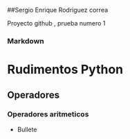 ##Sergio Enrique Rodriguez correa



Proyecto github , prueba numero 1


### Markdown



# Rudimentos Python
## Operadores
### Operadores aritmeticos

- Bullete
